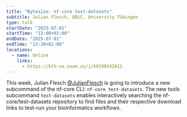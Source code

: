 ```yaml
---
title: "Bytesize: nf-core test-datasets"
subtitle: Julian Flesch, QBiC, University Tübingen
type: talk
startDate: "2025-07-01"
startTime: "13:00+02:00"
endDate: "2025-07-01"
endTime: "13:30+02:00"
locations:
  - name: Online
    links:
      - https://kth-se.zoom.us/j/68390542812
---
```


This week, Julian Flesch [@JulianFlesch](https://github.com/JulianFlesch) is going to introduce a new subcommand of the nf-core CLI: `nf-core test-datasets`. The new tools subcommand `test-datasets` enables interactively searching the nf-core/test-datasets repository to find files and their respective download links to test-run your bioinformatics workflows.
